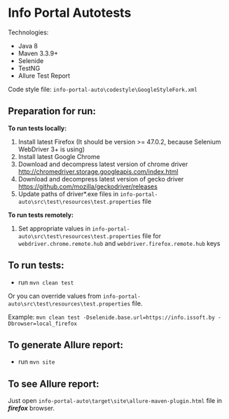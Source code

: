 # Info Portal Autotests

Technologies:

* Java 8
* Maven 3.3.9+
* Selenide
* TestNG
* Allure Test Report

Code style file: `info-portal-auto\codestyle\GoogleStyleFork.xml` 

## Preparation for run:

**To run tests locally:**
1. Install latest Firefox (It should be version >= 47.0.2, because Selenium WebDriver 3+ is using)
2. Install latest Google Chrome
3. Download and decompress latest version of chrome driver http://chromedriver.storage.googleapis.com/index.html
4. Download and decompress latest version of gecko driver https://github.com/mozilla/geckodriver/releases
5. Update paths of driver*.exe files in `info-portal-auto\src\test\resources\test.properties` file

**To run tests remotely:**
1. Set appropriate values in `info-portal-auto\src\test\resources\test.properties` file for `webdriver.chrome.remote.hub` and `webdriver.firefox.remote.hub` keys 

## To run tests:

* run `mvn clean test`

Or you can override values from `info-portal-auto\src\test\resources\test.properties` file.

Example:
`mvn clean test -Dselenide.base.url=https://info.issoft.by -Dbrowser=local_firefox`

## To generate Allure report:

* run `mvn site`

## To see Allure report:

Just open `info-portal-auto\target\site\allure-maven-plugin.html` file in ***firefox*** browser.
